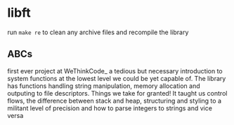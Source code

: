 # libft

run `make re` to clean any archive files and recompile the library

## ABCs
first ever project at WeThinkCode_ a tedious but necessary introduction to system functions at the lowest level we could be yet capable of. 
The library has functions handling string manipulation, memory allocation and outputing to file descriptors. Things we take for granted! 
It taught us control flows, the difference between stack and heap, structuring and styling to a militant level of precision and how to parse integers to strings and vice versa 
